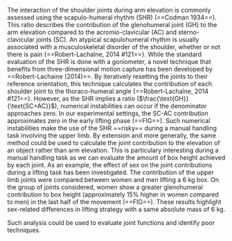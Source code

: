 The interaction of the shoulder joints during arm elevation is commonly assessed using the scapulo-humeral rhythm (SHR) (==Codman 1934==). This ratio describes the contribution of the glenohumeral joint (GH) to the arm elevation compared to the acromio-clavicular (AC) and sterno-clavicular joints (SC). An atypical scapulohumeral rhythm is usually associated with a musculoskeletal disorder of the shoulder, whether or not there is pain {==Robert-Lachaîne, 2014 #121==}. While the standard evaluation of the SHR is done with a goniometer, a novel technique that benefits from three-dimensional motion capture has been developed by ==Robert-Lachaine (2014)==. By iteratively resetting the joints to their reference orientation, this technique calculates the contribution of each shoulder joint to the thoraco-humeral angle {==Robert-Lachaîne, 2014 #121==}. However, as the SHR implies a ratio ($\frac{\text{GH}}{\text{SC+AC}}$), numerical instabilities can occur if the denominator approaches zero. In our experimental settings, the SC-AC contribution approximates zero in the early lifting phase (==FIG==). Such numerical instabilities make the use of the SHR ==risky== during a manual handling task involving the upper limb. By extension and more generally, the same method could be used to calculate the joint contribution to the elevation of an object rather than arm elevation. This is particulary interesting during a manual handling task as we can evaluate the amount of box height achieved by each joint. As an example, the effect of sex on the joint contributions during a lifting task has been investigated. The contribution of the upper limb joints were compared between women and men lifting a 6 kg box. On the group of joints considered, women show a greater glenohumeral contribution to box height (approximately 15% higher in women compared to men) in the last half of the movement (==FIG==). These results highlight sex-related differences in lifting strategy with a same absolute mass of 6 kg. 

Such analysis could be used to evaluate joint functions and identify poor techniques.

